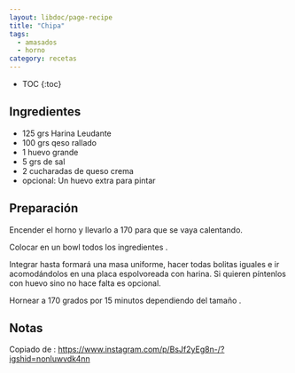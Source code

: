 ```yaml
---
layout: libdoc/page-recipe
title: "Chipa"
tags: 
  - amasados
  - horno
category: recetas 
---
```


* TOC
{:toc}


## Ingredientes
* 125 grs Harina Leudante
* 100 grs qeso rallado
* 1 huevo grande
* 5 grs de sal
* 2 cucharadas de queso crema
* opcional: Un huevo extra para pintar

## Preparación
Encender el horno y llevarlo a 170 para que se vaya calentando.

Colocar en un bowl todos los ingredientes .

Integrar hasta formará una masa uniforme, hacer todas bolitas iguales e ir
acomodándolos en una placa espolvoreada con harina. Si quieren píntenlos con
huevo sino no hace falta es opcional.

Hornear a 170 grados por 15 minutos dependiendo del tamaño .

## Notas

Copiado de : https://www.instagram.com/p/BsJf2yEg8n-/?igshid=nonluwvdk4nn

